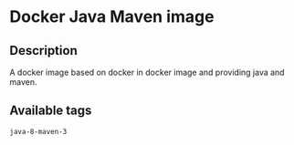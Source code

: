 # Docker Java Maven image

## Description

A docker image based on docker in docker image and providing java and maven.

## Available tags

`java-8-maven-3`
